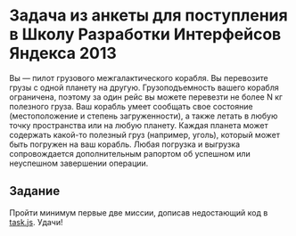 # Задача из анкеты для поступления в Школу Разработки Интерфейсов Яндекса 2013

Вы — пилот грузового межгалактического корабля.
Вы перевозите грузы с одной планету на другую.
Грузоподъемность вашего корабля ограничена,
поэтому за один рейс вы можете перевезти не более N кг полезного груза.
Ваш корабль умеет сообщать свое состояние (местоположение и степень загруженности),
а также летать в любую точку пространства или на любую планету.
Каждая планета может содержать какой-то полезный груз (например, уголь),
который может быть погружен на ваш корабль.
Любая погрузка и выгрузка сопровождается дополнительным рапортом об успешном или неуспешном завершении операции.

## Задание
Пройти минимум первые две миссии, дописав недостающий код в [task.js](task.js). Удачи!
